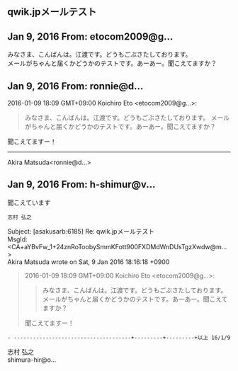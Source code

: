 ## qwik.jpメールテスト

## Jan 9, 2016 From: etocom2009@g...

みなさま、こんばんは。江渡です。どうもごぶさたしております。  
メールがちゃんと届くかどうかのテストです。あーあー。聞こえてますか？

## Jan 9, 2016 From: ronnie@d...

2016-01-09 18:09 GMT+09:00 Koichiro Eto \<etocom2009@g...\>:

> みなさま、こんばんは。江渡です。どうもごぶさたしております。 メールがちゃんと届くかどうかのテストです。あーあー。聞こえてますか？

聞こえてますー！

* * *

Akira Matsuda\<ronnie@d...\>

## Jan 9, 2016 From: h-shimur@v...

聞こえています

    志村 弘之

Subject: [asakusarb:6185] Re: qwik.jpメールテスト  
MsgId:\<CA+aYBvFw\_1+24znRoToobySmmKFott900FXDMdWnDUsTgzXwdw@m...\>  
Akira Matsuda wrote on Sat, 9 Jan 2016 18:16:18 +0900

> 2016-01-09 18:09 GMT+09:00 Koichiro Eto \<etocom2009@g...\>:
> 
> > みなさま、こんばんは。江渡です。どうもごぶさたしております。 メールがちゃんと届くかどうかのテストです。あーあー。聞こえてますか？
> 
> 聞こえてますー！

    - -------------------------------------+---------+---------+以上 16/1/9

志村 弘之  
shimura-hir@o...


